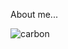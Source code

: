 About me...


![carbon](https://user-images.githubusercontent.com/68974040/141354738-6e6b226b-7827-4b4d-9592-70f98747704f.png)
